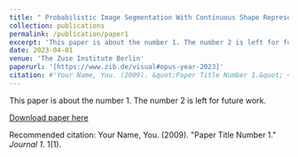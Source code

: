 ```yaml
---
title: " Probabilistic Image Segmentation With Continuous Shape Representations"
collection: publications
permalink: /publication/paper1
excerpt: 'This paper is about the number 1. The number 2 is left for future work.'
date: 2023-04-01
venue: 'The Zuse Institute Berlin'
paperurl: '[https://www.zib.de/visual#opus-year-2023]'
citation: #'Your Name, You. (2009). &quot;Paper Title Number 1.&quot; <i>Journal 1</i>. 1(1).'
---
```

This paper is about the number 1. The number 2 is left for future work.

[Download paper here](http://academicpages.github.io/files/paper1.pdf)

Recommended citation: Your Name, You. (2009). "Paper Title Number 1." <i>Journal 1</i>. 1(1).
